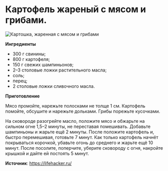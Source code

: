# Картофель жареный с мясом и грибами.

![Картошка, жаренная с мясом и грибами](/images/Kulinar/Second/zhareha-potato-myaso-griby.jpg 'Картошка, жаренная с мясом и грибами')

**Ингредиенты**

- 300 г свинины;
- 800 г картофеля;
- 150 г свежих шампиньонов;
- 2–3 столовые ложки растительного масла;
- соль;
- перец;
- 2 столовые ложки сливочного масла.

**Приготовление**

Мясо промойте, нарежьте полосками не толще 1 см. Картофель помойте, обсушите и нарежьте дольками. Грибы порежьте кусочками.

На сковороде разогрейте масло, положите мясо и обжарьте на сильном огне 1,5–2 минуты, не переставая помешивать. Добавьте шампиньоны и жарьте ещё 2 минуты. После положите картофель и, быстро перемешивая, готовьте 7 минут. Как только картофель начнёт покрываться корочкой, убавьте огонь до среднего и жарьте ещё 10 минут. После посолите, поперчите, уберите сковороду с огня, накройте крышкой и дайте ей постоять 5 минут.

**Источник**: https://lifehacker.ru/

